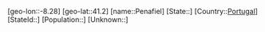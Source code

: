 ﻿---
location: [41.2,-8.28]
type: City
tags:
- geo/City


SpocWebEntityId: 33287
isDeleted: false
confidential: public

---
[geo-lon::-8.28]
[geo-lat::41.2]
[name::Penafiel]
[State::]
[Country::[Portugal](geo/Continent/Europe/Portugal.md)]
[StateId::]
[Population::]
[Unknown::]

